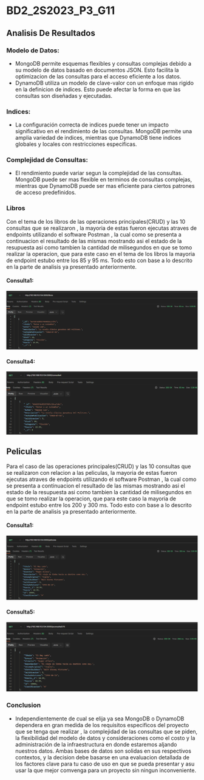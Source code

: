 # **BD2_2S2023_P3_G11**

## **Analisis De Resultados**
### **Modelo de Datos:**
- MongoDB permite esquemas flexibles y consultas complejas debido a su modelo de datos basado en documentos JSON. Esto facilita la optimizacion de las consultas para el acceso eficiente a los datos.
- DynamoDB utiliza un modelo de clave-valor con un enfoque mas rigido en la definicion de indices. Esto puede afectar la forma en que las consultas son diseñadas y ejecutadas.

### **Indices:**
- La configuración correcta de indices puede tener un impacto significativo en el rendimiento de las consultas. MongoDB permite una amplia variedad de indices, mientras que DynamoDB tiene indices globales y locales con restricciones especificas.

### **Complejidad de Consultas:**
- El rendimiento puede variar segun la complejidad de las consultas. MongoDB puede ser mas flexible en terminos de consultas complejas, mientras que DynamoDB puede ser mas eficiente para ciertos patrones de acceso predefinidos.

### **Libros**
Con el tema de los libros de las operaciones principales(CRUD) y las 10 consultas que se realizaron , la mayoria de estas fueron ejecutas atraves de endpoints utilizando el software Postman , la cual como se presenta a continuacion el resultado de las mismas mostrando asi el estado de la resupuesta asi como tambien la cantidad de milisegundos en que se tomo realizar la operacion, que para este caso en el tema de los libros la mayoria de endpoint estubo entre los 85 y 95 ms. Todo esto con base a lo descrito en la parte de analisis ya presentado anteriormente.


#### **Consulta1:**
![Alt text](imagenes/get_all_libros.png?raw=true "get_all_libros")

#### **Consulta4:**
![Alt text](imagenes/consulta4_libros.png?raw=true "consulta4_libros")

## Peliculas
Para el caso de las operaciones principales(CRUD) y las 10 consultas que se realizaron con relacion a las peliculas, la mayoria de estas fueron ejecutas atraves de endpoints utilizando el software Postman , la cual como se presenta a continuacion el resultado de las mismas mostrando asi el estado de la resupuesta asi como tambien la cantidad de milisegundos en que se tomo realizar la operacion, que para este caso la mayoria de endpoint estubo entre los 200 y 300 ms. Todo esto con base a lo descrito en la parte de analisis ya presentado anteriormente.

#### **Consulta1:**
![Alt text](imagenes/get_all_peliculas.png?raw=true "get_all_peliculas")

#### **Consulta5:**
![Alt text](imagenes/consulta5_peliculas.png?raw=true "consulta5_peliculas")


### Conclusion
- Independientemente de cual se elija ya sea MongoDB o DynamoDB dependera en gran medida de los requisitos especificos del proyecto que se tenga que realizar , la complejidad de las consultas que se piden, la flexibilidad del modelo de datos y consideraciones como el costo y la administración de la infraestructura en donde estaremos aljando nuestros datos. Ambas bases de datos son solidas en sus respectivos contextos, y la decision debe basarse en una evaluacion detallada de los factores clave para tu caso de uso en que se pueda presentar y asu usar la que mejor comvenga para un proyecto sin ningun inconveniente.